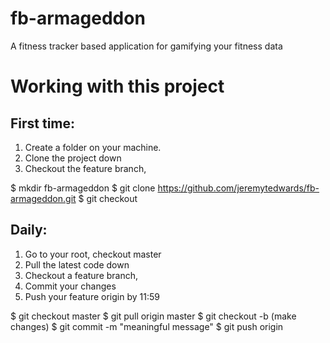 # fb-armageddon
A fitness tracker based application for gamifying your fitness data

# Working with this project
## First time:
  1) Create a folder on your machine.
  2) Clone the project down
  3) Checkout the feature branch, <feature>

  $ mkdir fb-armageddon
  $ git clone https://github.com/jeremytedwards/fb-armageddon.git
  $ git checkout <day>
  
## Daily:
  1) Go to your root, checkout master
  2) Pull the latest code down
  3) Checkout a feature branch, <feature>
  4) Commit your changes
  5) Push your feature origin by 11:59 
  
  $ git checkout master
  $ git pull origin master
  $ git checkout -b <feature>
    (make changes)
  $ git commit -m "meaningful message"
  $ git push origin <feature>